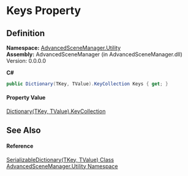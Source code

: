 # Keys Property




## Definition
**Namespace:** <a href="N_AdvancedSceneManager_Utility.md">AdvancedSceneManager.Utility</a>  
**Assembly:** AdvancedSceneManager (in AdvancedSceneManager.dll) Version: 0.0.0.0

**C#**
``` C#
public Dictionary(TKey, TValue).KeyCollection Keys { get; }
```



#### Property Value
<a href="https://learn.microsoft.com/dotnet/api/system.collections.generic.dictionary-2.keycollection" target="_blank" rel="noopener noreferrer">Dictionary(TKey, TValue).KeyCollection</a>

## See Also


#### Reference
<a href="T_AdvancedSceneManager_Utility_SerializableDictionary_2.md">SerializableDictionary(TKey, TValue) Class</a>  
<a href="N_AdvancedSceneManager_Utility.md">AdvancedSceneManager.Utility Namespace</a>  
